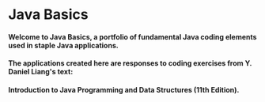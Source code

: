 # Java Basics

#### Welcome to Java Basics, a portfolio of fundamental Java coding elements used in staple Java applications. 
#### The applications created here are responses to coding exercises from Y. Daniel Liang's text: 
#### Introduction to Java Programming and Data Structures (11th Edition).
